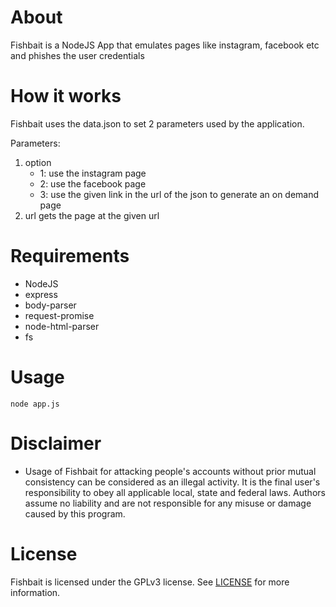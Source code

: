 # About

Fishbait is a NodeJS App that emulates pages like instagram, facebook etc and phishes the user credentials

# How it works

Fishbait uses the data.json to set 2 parameters used by the application.

Parameters:

1. option
    - 1: use the instagram page
    - 2: use the facebook page
    - 3: use the given link in the url of the json to generate an on demand page
2. url gets the page at the given url

# Requirements

- NodeJS
- express
- body-parser
- request-promise
- node-html-parser
- fs

# Usage

`node app.js`

# Disclaimer
* Usage of Fishbait for attacking people's accounts without prior mutual consistency can be considered as an illegal activity. It is the final user's responsibility to obey all applicable local, state and federal laws. Authors assume no liability and are not responsible for any misuse or damage caused by this program.

# License

Fishbait is licensed under the GPLv3 license. See [LICENSE](LICENSE) for more information.

